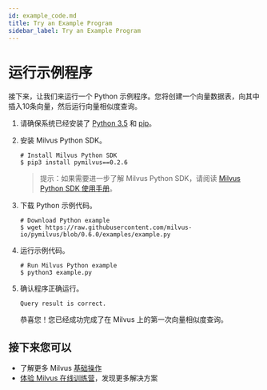 ```yaml
---
id: example_code.md
title: Try an Example Program
sidebar_label: Try an Example Program
---
```

# 运行示例程序

接下来，让我们来运行一个 Python 示例程序。您将创建一个向量数据表，向其中插入10条向量，然后运行向量相似度查询。

1. 请确保系统已经安装了 [Python 3.5](https://www.python.org/downloads/) 和 [pip](https://pip.pypa.io/en/stable/installing/)。

2. 安装 Milvus Python SDK。

   ```shell
   # Install Milvus Python SDK
   $ pip3 install pymilvus==0.2.6
   ```

   > 提示：如果需要进一步了解 Milvus Python SDK，请阅读 [Milvus Python SDK 使用手册](https://milvus-io.github.io/milvus-sdk-python/pythondoc/status.html)。
   
3. 下载 Python 示例代码。
   
   ```shell
   # Download Python example
   $ wget https://raw.githubusercontent.com/milvus-io/pymilvus/blob/0.6.0/examples/example.py
   ```

4. 运行示例代码。

   ```shell
   # Run Milvus Python example
   $ python3 example.py
   ```

5. 确认程序正确运行。

   ```shell
   Query result is correct.
   ```

   恭喜您！您已经成功完成了在 Milvus 上的第一次向量相似度查询。

## 接下来您可以

- 了解更多 Milvus [基础操作](../milvus_operation.md)
- [体验 Milvus 在线训练营](https://github.com/milvus-io/bootcamp)，发现更多解决方案
